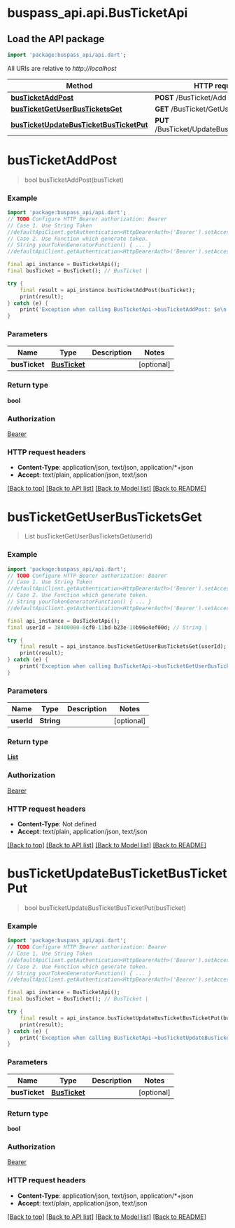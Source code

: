 # buspass_api.api.BusTicketApi

## Load the API package
```dart
import 'package:buspass_api/api.dart';
```

All URIs are relative to *http://localhost*

Method | HTTP request | Description
------------- | ------------- | -------------
[**busTicketAddPost**](BusTicketApi.md#busticketaddpost) | **POST** /BusTicket/Add | 
[**busTicketGetUserBusTicketsGet**](BusTicketApi.md#busticketgetuserbusticketsget) | **GET** /BusTicket/GetUserBusTickets | 
[**busTicketUpdateBusTicketBusTicketPut**](BusTicketApi.md#busticketupdatebusticketbusticketput) | **PUT** /BusTicket/UpdateBusTicketBusTicket | 


# **busTicketAddPost**
> bool busTicketAddPost(busTicket)



### Example
```dart
import 'package:buspass_api/api.dart';
// TODO Configure HTTP Bearer authorization: Bearer
// Case 1. Use String Token
//defaultApiClient.getAuthentication<HttpBearerAuth>('Bearer').setAccessToken('YOUR_ACCESS_TOKEN');
// Case 2. Use Function which generate token.
// String yourTokenGeneratorFunction() { ... }
//defaultApiClient.getAuthentication<HttpBearerAuth>('Bearer').setAccessToken(yourTokenGeneratorFunction);

final api_instance = BusTicketApi();
final busTicket = BusTicket(); // BusTicket | 

try {
    final result = api_instance.busTicketAddPost(busTicket);
    print(result);
} catch (e) {
    print('Exception when calling BusTicketApi->busTicketAddPost: $e\n');
}
```

### Parameters

Name | Type | Description  | Notes
------------- | ------------- | ------------- | -------------
 **busTicket** | [**BusTicket**](BusTicket.md)|  | [optional] 

### Return type

**bool**

### Authorization

[Bearer](../README.md#Bearer)

### HTTP request headers

 - **Content-Type**: application/json, text/json, application/*+json
 - **Accept**: text/plain, application/json, text/json

[[Back to top]](#) [[Back to API list]](../README.md#documentation-for-api-endpoints) [[Back to Model list]](../README.md#documentation-for-models) [[Back to README]](../README.md)

# **busTicketGetUserBusTicketsGet**
> List<BusTicket> busTicketGetUserBusTicketsGet(userId)



### Example
```dart
import 'package:buspass_api/api.dart';
// TODO Configure HTTP Bearer authorization: Bearer
// Case 1. Use String Token
//defaultApiClient.getAuthentication<HttpBearerAuth>('Bearer').setAccessToken('YOUR_ACCESS_TOKEN');
// Case 2. Use Function which generate token.
// String yourTokenGeneratorFunction() { ... }
//defaultApiClient.getAuthentication<HttpBearerAuth>('Bearer').setAccessToken(yourTokenGeneratorFunction);

final api_instance = BusTicketApi();
final userId = 38400000-8cf0-11bd-b23e-10b96e4ef00d; // String | 

try {
    final result = api_instance.busTicketGetUserBusTicketsGet(userId);
    print(result);
} catch (e) {
    print('Exception when calling BusTicketApi->busTicketGetUserBusTicketsGet: $e\n');
}
```

### Parameters

Name | Type | Description  | Notes
------------- | ------------- | ------------- | -------------
 **userId** | **String**|  | [optional] 

### Return type

[**List<BusTicket>**](BusTicket.md)

### Authorization

[Bearer](../README.md#Bearer)

### HTTP request headers

 - **Content-Type**: Not defined
 - **Accept**: text/plain, application/json, text/json

[[Back to top]](#) [[Back to API list]](../README.md#documentation-for-api-endpoints) [[Back to Model list]](../README.md#documentation-for-models) [[Back to README]](../README.md)

# **busTicketUpdateBusTicketBusTicketPut**
> bool busTicketUpdateBusTicketBusTicketPut(busTicket)



### Example
```dart
import 'package:buspass_api/api.dart';
// TODO Configure HTTP Bearer authorization: Bearer
// Case 1. Use String Token
//defaultApiClient.getAuthentication<HttpBearerAuth>('Bearer').setAccessToken('YOUR_ACCESS_TOKEN');
// Case 2. Use Function which generate token.
// String yourTokenGeneratorFunction() { ... }
//defaultApiClient.getAuthentication<HttpBearerAuth>('Bearer').setAccessToken(yourTokenGeneratorFunction);

final api_instance = BusTicketApi();
final busTicket = BusTicket(); // BusTicket | 

try {
    final result = api_instance.busTicketUpdateBusTicketBusTicketPut(busTicket);
    print(result);
} catch (e) {
    print('Exception when calling BusTicketApi->busTicketUpdateBusTicketBusTicketPut: $e\n');
}
```

### Parameters

Name | Type | Description  | Notes
------------- | ------------- | ------------- | -------------
 **busTicket** | [**BusTicket**](BusTicket.md)|  | [optional] 

### Return type

**bool**

### Authorization

[Bearer](../README.md#Bearer)

### HTTP request headers

 - **Content-Type**: application/json, text/json, application/*+json
 - **Accept**: text/plain, application/json, text/json

[[Back to top]](#) [[Back to API list]](../README.md#documentation-for-api-endpoints) [[Back to Model list]](../README.md#documentation-for-models) [[Back to README]](../README.md)

